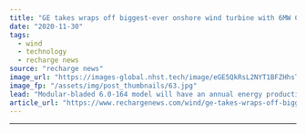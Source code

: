 ```yaml
---
title: "GE takes wraps off biggest-ever onshore wind turbine with 6MW Cypress"
date: "2020-11-30"
tags: 
  - wind
  - technology
  - recharge news
source: "recharge news"
image_url: "https://images-global.nhst.tech/image/eGE5QkRsL2NYT1BFZHhsTnJsQ1RKVVA2eERlTUl4WmRld0FzL2hHQ3JiND0=/nhst/binary/8e7d1bafb153c38db07d8cd1ad52cf72"
image_fp: "/assets/img/post_thumbnails/63.jpg"
lead: "Modular-bladed 6.0-164 model will have an annual energy production 11% higher than the US OEM’s 5.3-158"
article_url: "https://www.rechargenews.com/wind/ge-takes-wraps-off-biggest-ever-onshore-wind-turbine-with-6mw-cypress/2-1-921117"
---
```


---
